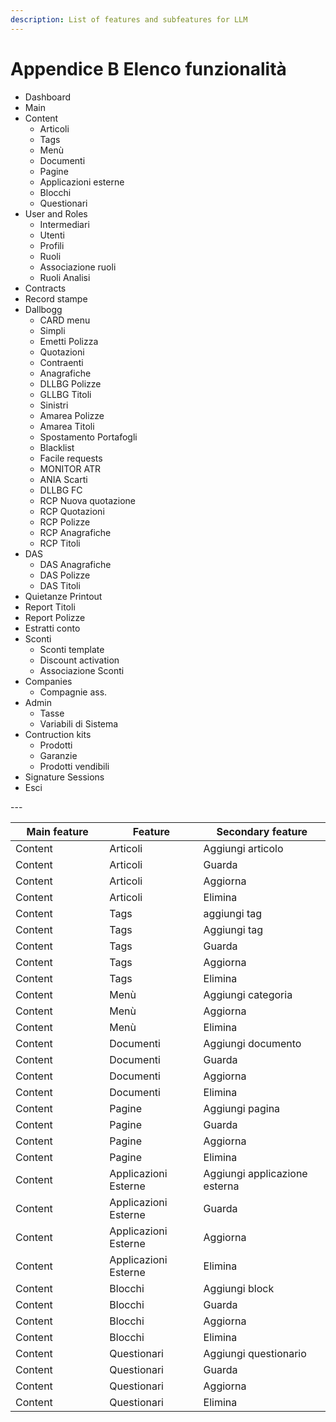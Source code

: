 ```yaml
---
description: List of features and subfeatures for LLM
---
```


# Appendice B Elenco funzionalità

* Dashboard
* Main
* Content
  * Articoli
  * Tags
  * Menù
  * Documenti
  * Pagine
  * Applicazioni esterne
  * Blocchi
  * Questionari
* User and Roles
  * Intermediari
  * Utenti
  * Profili
  * Ruoli
  * Associazione ruoli
  * Ruoli Analisi
* Contracts
* Record stampe
* Dallbogg
  * CARD menu
  * Simpli
  * Emetti Polizza
  * Quotazioni
  * Contraenti
  * Anagrafiche
  * DLLBG Polizze
  * GLLBG Titoli
  * Sinistri
  * Amarea Polizze
  * Amarea Titoli
  * Spostamento Portafogli
  * Blacklist
  * Facile requests
  * MONITOR ATR
  * ANIA Scarti
  * DLLBG FC
  * RCP Nuova quotazione
  * RCP Quotazioni
  * RCP Polizze
  * RCP Anagrafiche
  * RCP Titoli
* DAS
  * DAS Anagrafiche
  * DAS Polizze
  * DAS Titoli
* Quietanze Printout
* Report Titoli
* Report Polizze
* Estratti conto
* Sconti
  * Sconti template
  * Discount activation
  * Associazione Sconti
* Companies
  * Compagnie ass.
* Admin
  * Tasse
  * Variabili di Sistema
* Contruction kits
  * Prodotti
  * Garanzie
  * Prodotti vendibili
* Signature Sessions
* Esci



\---

<table data-full-width="false"><thead><tr><th width="164">Main feature</th><th width="151">Feature</th><th width="224">Secondary feature</th></tr></thead><tbody><tr><td>Content</td><td>Articoli</td><td>Aggiungi articolo</td></tr><tr><td>Content</td><td>Articoli</td><td>Guarda</td></tr><tr><td>Content</td><td>Articoli</td><td>Aggiorna</td></tr><tr><td>Content</td><td>Articoli</td><td>Elimina</td></tr><tr><td>Content</td><td>Tags</td><td>aggiungi tag</td></tr><tr><td>Content</td><td>Tags</td><td>Aggiungi tag</td></tr><tr><td>Content</td><td>Tags</td><td>Guarda</td></tr><tr><td>Content</td><td>Tags</td><td>Aggiorna</td></tr><tr><td>Content</td><td>Tags</td><td>Elimina</td></tr><tr><td>Content</td><td>Menù</td><td>Aggiungi categoria</td></tr><tr><td>Content</td><td>Menù</td><td>Aggiorna</td></tr><tr><td>Content</td><td>Menù</td><td>Elimina</td></tr><tr><td>Content</td><td>Documenti</td><td>Aggiungi documento</td></tr><tr><td>Content</td><td>Documenti</td><td>Guarda</td></tr><tr><td>Content</td><td>Documenti</td><td>Aggiorna</td></tr><tr><td>Content</td><td>Documenti</td><td>Elimina</td></tr><tr><td>Content</td><td>Pagine</td><td>Aggiungi pagina</td></tr><tr><td>Content</td><td>Pagine</td><td>Guarda</td></tr><tr><td>Content</td><td>Pagine</td><td>Aggiorna</td></tr><tr><td>Content</td><td>Pagine</td><td>Elimina</td></tr><tr><td>Content</td><td>Applicazioni Esterne</td><td>Aggiungi applicazione esterna</td></tr><tr><td>Content</td><td>Applicazioni Esterne</td><td>Guarda</td></tr><tr><td>Content</td><td>Applicazioni Esterne</td><td>Aggiorna</td></tr><tr><td>Content</td><td>Applicazioni Esterne</td><td>Elimina</td></tr><tr><td>Content</td><td>Blocchi</td><td>Aggiungi block</td></tr><tr><td>Content</td><td>Blocchi</td><td>Guarda</td></tr><tr><td>Content</td><td>Blocchi</td><td>Aggiorna</td></tr><tr><td>Content</td><td>Blocchi</td><td>Elimina</td></tr><tr><td>Content</td><td>Questionari</td><td>Aggiungi questionario</td></tr><tr><td>Content</td><td>Questionari</td><td>Guarda</td></tr><tr><td>Content</td><td>Questionari</td><td>Aggiorna</td></tr><tr><td>Content</td><td>Questionari</td><td>Elimina</td></tr></tbody></table>

